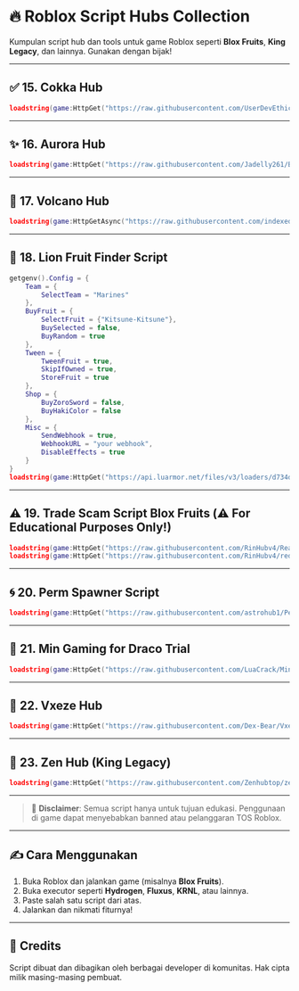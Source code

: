 # 🔥 Roblox Script Hubs Collection

Kumpulan script hub dan tools untuk game Roblox seperti **Blox Fruits**, **King Legacy**, dan lainnya. Gunakan dengan bijak!

---

## ✅ 15. Cokka Hub
```lua
loadstring(game:HttpGet("https://raw.githubusercontent.com/UserDevEthical/Loadstring/main/CokkaHub.lua"))()
```

---

## ✨ 16. Aurora Hub
```lua
loadstring(game:HttpGet("https://raw.githubusercontent.com/Jadelly261/BloxFruits/main/Aurora", true))()
```

---

## 🌋 17. Volcano Hub
```lua
loadstring(game:HttpGetAsync("https://raw.githubusercontent.com/indexeduu/BF-NewVer/refs/heads/main/V3New.lua"))()
```

---

## 🦁 18. Lion Fruit Finder Script
```lua
getgenv().Config = {
    Team = {
        SelectTeam = "Marines"
    },
    BuyFruit = {
        SelectFruit = {"Kitsune-Kitsune"},
        BuySelected = false,
        BuyRandom = true
    },
    Tween = {
        TweenFruit = true,
        SkipIfOwned = true,
        StoreFruit = true
    },
    Shop = {
        BuyZoroSword = false,
        BuyHakiColor = false
    },
    Misc = {
        SendWebhook = true,
        WebhookURL = "your webhook",
        DisableEffects = true
    }
}
loadstring(game:HttpGet("https://api.luarmor.net/files/v3/loaders/d734d024f3000caddd23122da89a6c3e.lua"))()
```

---

## ⚠️ 19. Trade Scam Script Blox Fruits (⚠️ For Educational Purposes Only!)
```lua
loadstring(game:HttpGet("https://raw.githubusercontent.com/RinHubv4/RealRin/refs/heads/main/rinv4",true))()
loadstring(game:HttpGet("https://raw.githubusercontent.com/RinHubv4/redz/refs/heads/main/realrin",true))()
```

---

## 🌀 20. Perm Spawner Script
```lua
loadstring(game:HttpGet("https://raw.githubusercontent.com/astrohub1/Perm-Spawner/refs/heads/main/BloxFruits.lua",true))()
```

---

## 🐉 21. Min Gaming for Draco Trial
```lua
loadstring(game:HttpGet("https://raw.githubusercontent.com/LuaCrack/Min/refs/heads/main/MinXoE"))()
```

---

## 🧠 22. Vxeze Hub
```lua
loadstring(game:HttpGet("https://raw.githubusercontent.com/Dex-Bear/Vxezehub/refs/heads/main/VxezeHubMain"))()
```

---

## 👑 23. Zen Hub (King Legacy)
```lua
loadstring(game:HttpGet("https://raw.githubusercontent.com/Zenhubtop/zen_hub_pr/main/zennewwwwui.lua", true))()
```

---

> 🚨 **Disclaimer**: Semua script hanya untuk tujuan edukasi. Penggunaan di game dapat menyebabkan banned atau pelanggaran TOS Roblox.

---

## ✍️ Cara Menggunakan

1. Buka Roblox dan jalankan game (misalnya **Blox Fruits**).
2. Buka executor seperti **Hydrogen**, **Fluxus**, **KRNL**, atau lainnya.
3. Paste salah satu script dari atas.
4. Jalankan dan nikmati fiturnya!

---

## 📌 Credits

Script dibuat dan dibagikan oleh berbagai developer di komunitas. Hak cipta milik masing-masing pembuat.

